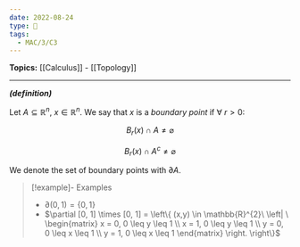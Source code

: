```yaml
---
date: 2022-08-24
type: 🧠
tags:
  - MAC/3/C3
---
```


**Topics:** [[Calculus]] - [[Topology]]

---

_**(definition)**_

Let $A \subseteq \mathbb{R}^{n}$, $x \in \mathbb{R}^{n}$. We say that $x$ is a _boundary point_ if $\forall\ r > 0$:

$$
B_{r}(x) \cap A \neq \varnothing
$$

$$
B_{r}(x) \cap A^{c} \neq \varnothing
$$

We denote the set of boundary points with $\partial A$.

> [!example]- Examples
> - $\partial (0,1) = \{0, 1\}$
> - $\partial [0, 1] \times [0, 1] = \left\{ (x,y) \in \mathbb{R}^{2}\ \left| \ \begin{matrix} x = 0, 0 \leq y \leq 1 \\ x = 1, 0 \leq y \leq 1 \\ y = 0, 0 \leq x \leq 1 \\ y = 1, 0 \leq x \leq 1 \end{matrix} \right. \right\}$
